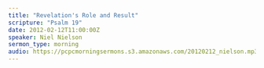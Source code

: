 ```yaml
---
title: "Revelation's Role and Result"
scripture: "Psalm 19"
date: 2012-02-12T11:00:00Z
speaker: Niel Nielson
sermon_type: morning
audio: https://pcpcmorningsermons.s3.amazonaws.com/20120212_nielson.mp3 
---
```




